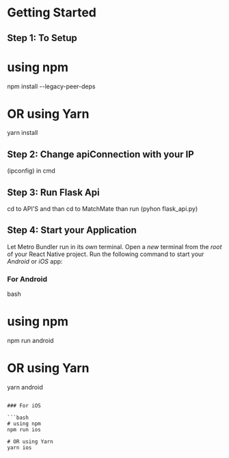 # Getting Started

## Step 1: To Setup

# using npm
npm install --legacy-peer-deps

# OR using Yarn
yarn install

## Step 2: Change apiConnection with your IP

(ipconfig) in cmd

## Step 3: Run Flask Api

cd to API'S and than cd to MatchMate than run (pyhon flask_api.py)

## Step 4: Start your Application

Let Metro Bundler run in its _own_ terminal. Open a _new_ terminal from the _root_ of your React Native project. Run the following command to start your _Android_ or _iOS_ app:

### For Android

bash
# using npm
npm run android

# OR using Yarn
yarn android
```

### For iOS

```bash
# using npm
npm run ios

# OR using Yarn
yarn ios
```
